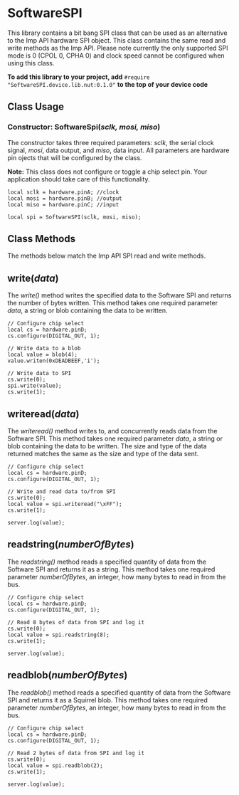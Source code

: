 # SoftwareSPI

This library contains a bit bang SPI class that can be used as an alternative to the Imp API hardware SPI object. This class contains the same read and write methods as the Imp API. Please note currently the only supported SPI mode is 0 (CPOL 0, CPHA 0) and clock speed cannot be configured when using this class. 

**To add this library to your project, add** `#require "SoftwareSPI.device.lib.nut:0.1.0"` **to the top of your device code**

## Class Usage

### Constructor: SoftwareSpi(*sclk, mosi, miso*)

The constructor takes three required parameters: *sclk*, the serial clock signal, *mosi*, data output, and *miso*, data input. All parameters are hardware pin ojects that will be configured by the class. 

**Note:** This class does not configure or toggle a chip select pin. Your application should take care of this functionality. 

```squirrel
local sclk = hardware.pinA; //clock
local mosi = hardware.pinB; //output 
local miso = hardware.pinC; //input

local spi = SoftwareSPI(sclk, mosi, miso);
```

## Class Methods

The methods below match the Imp API SPI read and write methods.

## write(*data*)

The *write()* method writes the specified data to the Software SPI and returns the number of bytes written. This method takes one required parameter *data*, a string or blob containing the data to be written.

```squirrel
// Configure chip select
local cs = hardware.pinD;
cs.configure(DIGITAL_OUT, 1);

// Write data to a blob
local value = blob(4); 
value.writen(0xDEADBEEF,'i');

// Write data to SPI
cs.write(0);
spi.write(value);
cs.write(1);
```

## writeread(*data*)

The *writeread()* method writes to, and concurrently reads data from the Software SPI. This method takes one required parameter *data*, a string or blob containing the data to be written. The size and type of the data returned matches the same as the size and type of the data sent.

```squirrel
// Configure chip select
local cs = hardware.pinD;
cs.configure(DIGITAL_OUT, 1);

// Write and read data to/from SPI
cs.write(0);
local value = spi.writeread("\xFF");
cs.write(1);

server.log(value);
```


## readstring(*numberOfBytes*)

The *readstring()* method reads a specified quantity of data from the Software SPI and returns it as a string. This method takes one required parameter *numberOfBytes*, an integer, how many bytes to read in from the bus.

```squirrel
// Configure chip select
local cs = hardware.pinD;
cs.configure(DIGITAL_OUT, 1);

// Read 8 bytes of data from SPI and log it
cs.write(0);
local value = spi.readstring(8);
cs.write(1);

server.log(value);
```

## readblob(*numberOfBytes*)

The *readblob()* method reads a specified quantity of data from the Software SPI and returns it as a Squirrel blob. This method takes one required parameter *numberOfBytes*, an integer, how many bytes to read in from the bus.

```squirrel
// Configure chip select
local cs = hardware.pinD;
cs.configure(DIGITAL_OUT, 1);

// Read 2 bytes of data from SPI and log it
cs.write(0);
local value = spi.readblob(2);
cs.write(1);

server.log(value);
```
